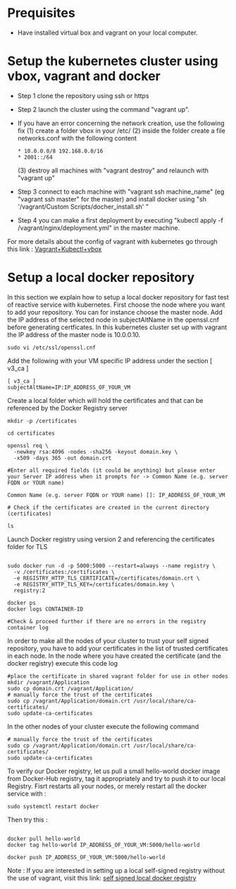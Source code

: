 # Prequisites

- Have installed virtual box and vagrant on your local computer.


# Setup the kubernetes cluster using vbox, vagrant and docker

- Step 1 clone the repository using ssh or https
- Step 2 launch the cluster using the command "vagrant up".
- If you have an error concerning the network creation,
  use the following fix (1) create a folder vbox in your /etc/
  (2) inside the folder create a file networks.conf with the following content
  ```
  * 10.0.0.0/8 192.168.0.0/16
  * 2001::/64
  ```
  (3) destroy all machines with "vagrant destroy" and relaunch with "vagrant up"

- Step 3 connect to each machine with "vagrant ssh machine_name" (eg "vagrant ssh master" for the master) and
     install docker using "sh '/vagrant/Custom Scripts/docher_install.sh' "
- Step 4 you can make a first deployment by executing "kubectl apply -f /vagrant/nginx/deployment.yml" in the master machine. 

For more details about the config of vagrant with kubernetes go through this link : [Vagrant+Kubectl+vbox](https://blog.devops.dev/how-to-setup-kubernetes-cluster-with-vagrant-e2c808795840?gi=58dccfb37276)

# Setup a local docker repository

In this section we explain how to setup a local docker repository for fast test of reactive service with kubernetes. First choose the node where you want to add your repository. You can for instance choose the master node. Add the IP address of the selected node in subjectAltName in the openssl.cnf before generating certficates. In this kubernetes cluster set up with vagrant the IP address of the master node is 10.0.0.10.

```
sudo vi /etc/ssl/openssl.cnf

```
Add the following with your VM specific IP address under the section [ v3_ca ] 

```
[ v3_ca ]
subjectAltName=IP:IP_ADDRESS_OF_YOUR_VM

```

Create a local folder which will hold the certificates and that can be referenced by the Docker Registry server

```
mkdir -p /certificates

cd certificates

openssl req \
  -newkey rsa:4096 -nodes -sha256 -keyout domain.key \
  -x509 -days 365 -out domain.crt
  
#Enter all required fields (it could be anything) but please enter your Server IP address when it prompts for -> Common Name (e.g. server FQDN or YOUR name)

Common Name (e.g. server FQDN or YOUR name) []: IP_ADDRESS_OF_YOUR_VM

# Check if the certificates are created in the current directory (certificates)

ls

```

Launch Docker registry using version 2 and referencing the certificates folder for TLS

```

sudo docker run -d -p 5000:5000 --restart=always --name registry \
  -v /certificates:/certificates \
  -e REGISTRY_HTTP_TLS_CERTIFICATE=/certificates/domain.crt \
  -e REGISTRY_HTTP_TLS_KEY=/certificates/domain.key \
  registry:2
  
docker ps
docker logs CONTAINER-ID

#Check & proceed further if there are no errors in the registry container log

```
In order to make all the nodes of your cluster to trust your self signed repository, you have to add your certificates in the list of trusted certificates in each node.
In the node where you have created the certificate (and the docker registry) execute this code log
```
#place the certificate in shared vagrant folder for use in other nodes
mkdir /vagrant/Application
sudo cp domain.crt /vagrant/Application/
# manually force the trust of the certificates
sudo cp /vagrant/Application/domain.crt /usr/local/share/ca-certificates/
sudo update-ca-certificates

```
In the other nodes of your cluster execute the following command 
```
# manually force the trust of the certificates
sudo cp /vagrant/Application/domain.crt /usr/local/share/ca-certificates/
sudo update-ca-certificates

```
To verify our Docker registry, let us pull a small hello-world docker image from Docker-Hub registry, tag it appropriately and try to push it to our local Registry. Fisrt restarts all your nodes, or merely restart all the docker service with :

```
sudo systemctl restart docker
```
 Then try this :
```

docker pull hello-world
docker tag hello-world IP_ADDRESS_OF_YOUR_VM:5000/hello-world

docker push IP_ADDRESS_OF_YOUR_VM:5000/hello-world
```
Note : If you are interested in setting up a local self-signed registry without the use of vagrant, visit this link:
[self signed local docker registry](https://github.com/rchidana/Docker-Private-Registry/)

```
